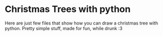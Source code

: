 # Christmas Trees with python

Here are just few files that show how you can draw a christmas tree with python. Pretty simple stuff, made for fun, while drunk :3
